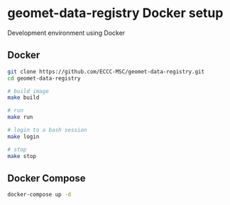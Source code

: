 # geomet-data-registry Docker setup

Development environment using Docker

## Docker

```bash
git clone https://github.com/ECCC-MSC/geomet-data-registry.git
cd geomet-data-registry

# build image
make build

# run
make run

# login to a bash session
make login

# stop
make stop
```

## Docker Compose

```bash
docker-compose up -d
```

